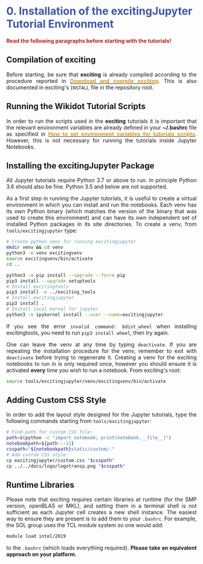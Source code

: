 # <span style="color:#4056A1">0. Installation of the excitingJupyter Tutorial Environment</span>
**<span style="color:firebrick">Read the following paragraphs before starting with the tutorials!</span>**

<div style="text-align: justify">

## Compilation of exciting

Before starting, be sure that **exciting** is already compiled according to the procedure reported in **[<span style="color:#D79922">Download and compile exciting</span>](http://exciting.wikidot.com/oxygen-download-and-compile-exciting)**. This is also documented in exciting's `INSTALL` file in the repository root.

## Running the Wikidot Tutorial Scripts

In order to run the scripts used in the **exciting** tutorials it is important that the relevant environment variables are already defined in your **~/.bashrc** file as specified in **[<span style="color:#D79922">How to set environment variables for tutorials scripts</span>](http://exciting.wikidot.com/oxygen-tutorial-scripts-and-environment-variables)**. However, this is not necessary for running the tutorials inside Jupyter Notebooks.

## Installing the excitingJupyter Package

All Jupyter tutorials require Python 3.7 or above to run. In principle Python 3.6 should also be fine. Python 3.5 and below are not supported.

As a first step in running the Jupyter tutorials, it is useful to create a virtual environment in which you can install and run the notebooks. Each venv has its own Python binary (which matches the version of the binary that was used to create this environment) and can have its own independent set of installed Python packages in its site directories. To create a venv, from `tools/excitingjupyter` type:

```bash
# Create python venv for running excitingjupyter
mkdir venv && cd venv
python3 -m venv excitingvenv
source excitingvenv/bin/activate
cd ..

python3 -m pip install --upgrade --force pip
pip3 install --upgrade setuptools
# Install excitingtools 
pip3 install -e ../exciting_tools
# Install excitingjupyter
pip3 install .
# Install local kernal for jupyter
python3 -m ipykernel install --user --name=excitingjupyter
```

If you see the error `invalid command: bdist_wheel` when installing excitingtools, you need to run `pip3 install wheel`, then try again.

One can leave the venv at any time by typing `deactivate`. If you are repeating the installation procedure for the venv, remember to exit with `deactivate` before trying to regenerate it. Creating a venv for the exciting notebooks to run in is only required once, however you should ensure it is activated **every** time you wish to run a notebook. From exciting's root:

```bash
source tools/excitingjupyter/venv/excitingvenv/bin/activate
```
## Adding Custom CSS Style
In order to add the layout style designed for the Jupyter tutorials, type the following commands starting from ```tools/excitingjupyter```:
```bash
# Find path for custom CSS file:
path=$(python -c "import notebook; print(notebook.__file__)")
notebookpath=${path::-11}
csspath="${notebookpath}static/custom/."
# Add custom CSS style:
cp excitingjupyter/custom.css "$csspath"
cp ../../docs/logo/logotransp.png "$csspath"
```
## Runtime Libraries

Please note that exciting requires certain libraries at runtime (for the SMP version, openBLAS or MKL), and setting them in a terminal shell is not sufficient as each Jupyter cell creates a new shell instance. The easiest way to ensure they are present is to add them to your `.bashrc`. For example, the SOL group uses the TCL module system so one would add:

```bash
module load intel/2019
```

to the `.bashrc` (which loads everything required). **Please take an equivalent approach on your platform.**

</div>
